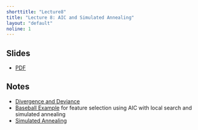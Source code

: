 ```yaml
---
shorttitle: "Lecture8"
title: "Lecture 8: AIC and Simulated Annealing"
layout: "default"
noline: 1
---
```


## Slides

- [PDF](../slides/lecture8.pdf)


## Notes


- [Divergence and Deviance](../wiki/Divergence.html)
- [Baseball Example](../wiki/baseball_example.html) for feature selection using AIC with local search and simulated annealing
- [Simulated Annealing](../wiki/simanneal.html)
